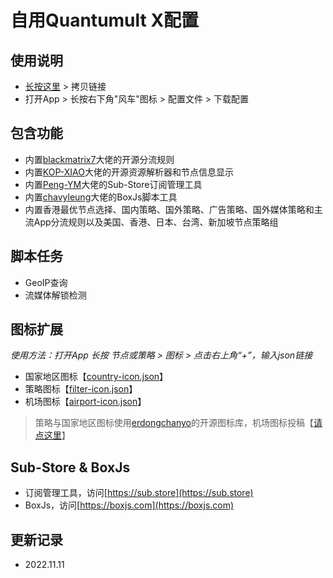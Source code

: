 # 自用Quantumult X配置
## 使用说明
- [长按这里](https://raw.githubusercontent.com/fanmingming/QX-Config/main/QuantumultX.conf) > 拷贝链接
- 打开App > 长按右下角"风车"图标 > 配置文件 > 下载配置
## 包含功能
- 内置[blackmatrix7](https://github.com/blackmatrix7)大佬的开源分流规则
- 内置[KOP-XIAO](https://github.com/KOP-XIAO)大佬的开源资源解析器和节点信息显示
- 内置[Peng-YM](https://github.com/Peng-YM)大佬的Sub-Store订阅管理工具
- 内置[chavyleung](https://github.com/chavyleung)大佬的BoxJs脚本工具
- 内置香港最优节点选择、国内策略、国外策略、广告策略、国外媒体策略和主流App分流规则以及美国、香港、日本、台湾、新加坡节点策略组
## 脚本任务
- GeoIP查询
- 流媒体解锁检测
## 图标扩展
*使用方法：打开App 长按 节点或策略 > 图标 > 点击右上角“+”，输入json链接*
- 国家地区图标【[country-icon.json](https://raw.githubusercontent.com/fanmingming/QX-Config/main/country-icon.json)】
- 策略图标【[filter-icon.json](https://raw.githubusercontent.com/fanmingming/QX-Config/main/filter-icon.json)】
- 机场图标【[airport-icon.json](https://raw.githubusercontent.com/fanmingming/QX-Config/main/airport-icon.json)】
> 策略与国家地区图标使用[erdongchanyo](https://github.com/erdongchanyo)的开源图标库，机场图标投稿【[请点这里](https://t.me/fanmingming)】
## Sub-Store & BoxJs
- 订阅管理工具，访问[https://sub.store](https://sub.store)
- BoxJs，访问[https://boxjs.com](https://boxjs.com)
## 更新记录
- 2022.11.11
